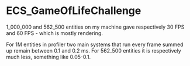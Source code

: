 # ECS_GameOfLifeChallenge

1_000_000 and 562_500 entities on my machine gave respectively 30 FPS and 60 FPS - which is mostly rendering.


For 1M entities in profiler two main systems that run every frame summed up remain between 0.1 and 0.2 ms.
For 562_500 entities it is respectively much less, something like 0.05-0.1.